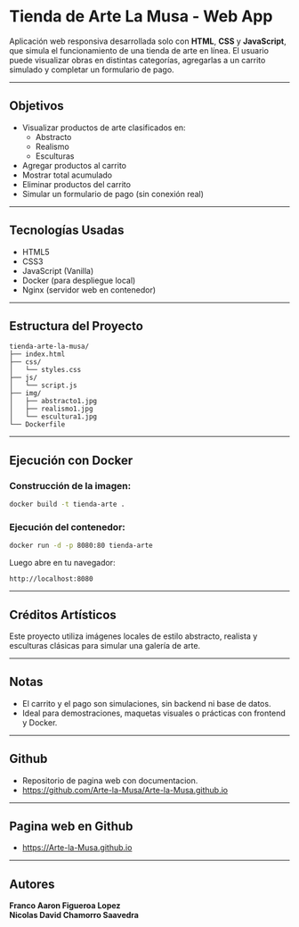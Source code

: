 # Tienda de Arte La Musa - Web App

Aplicación web responsiva desarrollada solo con **HTML**, **CSS** y **JavaScript**, que simula el funcionamiento de una tienda de arte en línea. El usuario puede visualizar obras en distintas categorías, agregarlas a un carrito simulado y completar un formulario de pago.

---

##  Objetivos

- Visualizar productos de arte clasificados en:
  - Abstracto
  - Realismo
  - Esculturas
- Agregar productos al carrito
- Mostrar total acumulado
- Eliminar productos del carrito
- Simular un formulario de pago (sin conexión real)

---

## Tecnologías Usadas

- HTML5
- CSS3
- JavaScript (Vanilla)
- Docker (para despliegue local)
- Nginx (servidor web en contenedor)

---

## Estructura del Proyecto

```
tienda-arte-la-musa/
├── index.html
├── css/
│   └── styles.css
├── js/
│   └── script.js
├── img/
│   ├── abstracto1.jpg
│   ├── realismo1.jpg
│   └── escultura1.jpg
└── Dockerfile
```

---

##  Ejecución con Docker

### Construcción de la imagen:

```bash
docker build -t tienda-arte .
```

### Ejecución del contenedor:

```bash
docker run -d -p 8080:80 tienda-arte
```

Luego abre en tu navegador:

```
http://localhost:8080
```

---

## Créditos Artísticos

Este proyecto utiliza imágenes locales de estilo abstracto, realista y esculturas clásicas para simular una galería de arte.

---

##  Notas

- El carrito y el pago son simulaciones, sin backend ni base de datos.
- Ideal para demostraciones, maquetas visuales o prácticas con frontend y Docker.

---

## Github 

- Repositorio de pagina web con documentacion.
- https://github.com/Arte-la-Musa/Arte-la-Musa.github.io

---

## Pagina web en Github

- https://Arte-la-Musa.github.io


---
##  Autores

**Franco Aaron Figueroa Lopez**  
**Nicolas David Chamorro Saavedra**
